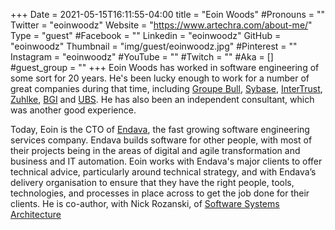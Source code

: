 +++
Date = 2021-05-15T16:11:55-04:00
title = "Eoin Woods"
#Pronouns = ""
Twitter = "eoinwoodz"
Website = "https://www.artechra.com/about-me/"
Type = "guest"
#Facebook = ""
Linkedin = "eoinwoodz"
GitHub = "eoinwoodz"
Thumbnail = "img/guest/eoinwoodz.jpg"
#Pinterest = ""
Instagram = "eoinwoodz"
#YouTube = ""
#Twitch = ""
#Aka = []
#guest_group = ""
+++
Eoin Woods has worked in software engineering of some sort for 20 years. He's been lucky enough to work for a number of great companies during that time, including [Groupe Bull](http://www.bull.com/), [Sybase](http://www.sybase.com/), [InterTrust](http://www.intertrust.com/), [Zuhlke](http://www.zuhlke.co.uk/), [BGI](http://en.wikipedia.org/wiki/BlackRock#Barclays_Global_Investors) and [UBS](http://www.ubs.com/). He has also been an independent consultant, which was another good experience.

Today, Eoin is the CTO of [Endava](http://www.endava.com/), the fast growing software engineering services company. Endava builds software for other people, with most of their projects being in the areas of digital and agile transformation and business and IT automation. Eoin works with Endava's major clients to offer technical advice, particularly around technical strategy, and with Endava’s delivery organisation to ensure that they have the right people, tools, technologies, and processes in place across to get the job done for their clients. He is co-author, with Nick Rozanski, of [Software Systems Architecture](https://www.amazon.com/Software-Systems-Architecture-Stakeholders-Perspectives/dp/032171833X/ref=sr_1_1)